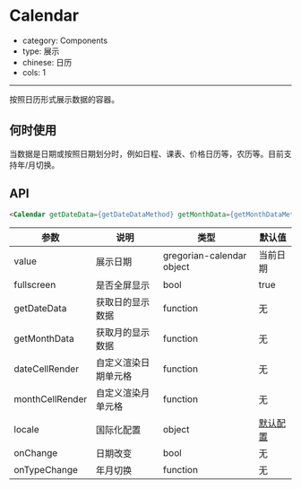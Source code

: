 # Calendar

- category: Components
- type: 展示
- chinese: 日历
- cols: 1

---

按照日历形式展示数据的容器。

## 何时使用

当数据是日期或按照日期划分时，例如日程、课表、价格日历等，农历等。目前支持年/月切换。


## API

```html
<Calendar getDateData={getDateDataMethod} getMonthData={getMonthDataMethod} />
```

| 参数         | 说明           | 类型     | 默认值       |
|--------------|----------------|----------|--------------|
| value        | 展示日期       | gregorian-calendar object   | 当前日期        |
| fullscreen   | 是否全屏显示    | bool   | true           |
| getDateData  | 获取日的显示数据    | function   | 无           |
| getMonthData       | 获取月的显示数据 | function   | 无  |
| dateCellRender  | 自定义渲染日期单元格    | function   | 无           |
| monthCellRender       | 自定义渲染月单元格 | function   | 无  |
| locale       | 国际化配置 | object   | [默认配置](https://github.com/ant-design/ant-design/issues/424)  |
| onChange | 日期改变 | bool | 无 |
| onTypeChange | 年月切换 | function | 无 |
